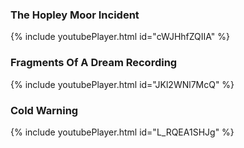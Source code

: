 ---
---

### The Hopley Moor Incident

{% include youtubePlayer.html id="cWJHhfZQIIA" %}

### Fragments Of A Dream Recording

{% include youtubePlayer.html id="JKl2WNl7McQ" %}

### Cold Warning

{% include youtubePlayer.html id="L_RQEA1SHJg" %}
